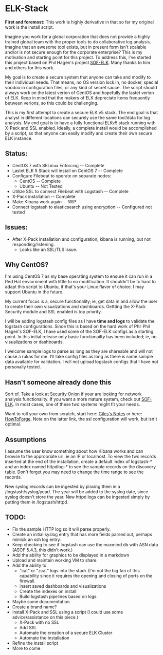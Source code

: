 # ELK-Stack

**First and foremost:**  This work is highly derivative in that so far my original work is the install script. 

Imagine you work for a global corporation that does not provide a highly trained global team with the proper tools to do collaborative log analysis.  Imagine that an awesome tool exists, but in present form isn't scalable and/or is not secure enough for the corporate enterprise?  This is my motivation and starting point for this project.  To address this, I've started this project based on Phil Hagen's project [SOF-ELK](https://github.com/philhagen/sof-elk).  Many thanks to him and others for this work.  

My goal is to create a secure system that anyone can take and modify to their individual needs.  That means, no OS version lock in, no docker, special voodoo in configuration files, or any kind of secret sauce.  The script should always work on the latest verion of CentOS and hopefully the lastet verion of ELK.  Keep in mind that the makers of ELK depreciate items frequently between verions, so this could be challenging.  

This is my first attempt to create a secure ELK v5 stack.  The end goal is that analyst in different locations can securely use the same tool/data for log analysis.  My end goal is to have a fully functional ELKv5 stack running with X-Pack and SSL enabled.  Ideally, a complete install would be accomplished by a script, so that anyone can easily modify and create their own secure ELK instance.  

## Status:

+ CentOS 7 with SELinux Enforcing                                 -- Complete
+ Lastet ELK 5 Stack will install on CentOS 7                     -- Complete
+ Configure Filebeat to operate on separate nodes:         
  +    CentOS                                                     -- Complete
  +    Ubuntu                                                     -- Not Tested
+ Utilize SSL to connect Filebeat with Logstash                   -- Complete
+ X-Pack installation                                             -- Complete
+ Make Kibana work again                                          -- WIP
+ Connect logstash to elasticsearch using encryption              -- Configured not tested

## Issues:
+ After X-Pack installation and configuration, kibana is running, but not responding/listening.
  + Looks like an SSL/TLS issue.


## Why CentOS?

I'm using CentOS 7 as my base operating system to ensure it can run in a Red Hat enviornment with little to no modification.  It shouldn't be to hard to adapt this script to Ubuntu, if that's your Linux flavor of choice.  I may support Ubuntu in the future.

My current focus is a, secure functionality; ie, get data in and allow the user to create their own visualzations and dashboards.  Gettting the X-Pack Security module and SSL enabled is top priority.

I will be adding logstash config files as I have **time and logs** to validate the logstash configurations.  Since this is based on the hard work of Phil Phil Hagen's SOF-ELK, I have used some of the SOF-ELK configs as a starting point.  In this initial release only basic functionailty has been included; ie, no visualizations or dashboards.  

I welcome sample logs to parse as long as they are shareable and will not cause a rukas for me.  I'll take config files as long as there is some sample data available for validation.  I will not upload logstash configs that I have not personally tested.

## Hasn't someone already done this

Sort of.  Take a look at [Security Onion](http://blog.securityonion.net/2017/06/towards-elastic-on-security-onion.html) if your are looking for network analysis functionality.  If you want a more mature system, check out [SOF-ELK](https://github.com/philhagen/sof-elk).  In most cases, one of these two systems might fit your needs.

Want to roll your own from scratch, start here: [Giles's Notes](https://www.gilesorr.com/blog/elkbeats-intro.html) or here: [HowToForge](https://www.howtoforge.com/tutorial/how-to-install-elastic-stack-on-centos-7/).  Note on the latter link, the ssl configuration will work, but isn't optimal.

## Assumptions

I assume the user know something about how Kibana works and can browse to the appropriate url, ie an IP or localhost.  To view the two records inserted at the end of the installation, create a default index of logstash-\* and an index named httpdlog-\* to see the sample records on the discovery table.  Don't forget you may need to change the time range to see the records.

New syslog records can be ingested by placing them in a /logstash/syslog/year/.  The year will be added to the syslog date, since syslog doesn't store the year.  New httpd logs can be ingested simply by putting them in /logstash/httpd.  

## TODO: 
* Fix the sample HTTP log so it will parse properly.
* Create an initial syslog entry that has more fields parsed out, perhaps mimick an ssh log entry.
* Keep checking to see if logstash can use the maxmind db with ASN data (ASOF 5.4.3, this didn't work.)
* Add the ability for graphics to be displayed in a markdown 
* Upload and maintain working VM to share
* Add the ability to:
    + "cat" or "zcat" logs into the stack (I'm not the big fan of this capability since it requires the opening and closing of ports on the firewall.
    + insert saved dashboards and visualizations
    + Create the indexes on install
    + Build logstash pipelines based on logs
* Maybe some documentation
* Create a brand name?
* Install X-Pack and SSL using a script (I could use some advice/assistance on this piece.)
    + X-Pack with no SSL
    + Add SSL
    + Automate the creation of a secure ELK Cluster
    + Automate the installation
* Refine the install script
* More to come
